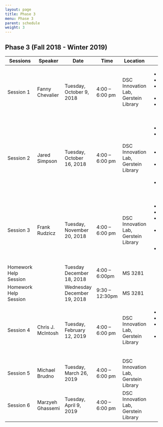 ```yaml
---
layout: page
title: Phase 3
menu: Phase 3
parent: schedule
weight: 3
---
```


## Phase 3 (Fall 2018 - Winter 2019)
<table>
  <thead>
    <tr>
      <th>Sessions</th>
      <th>Speaker</th>
      <th>Date</th>
      <th>Time</th>
      <th>Location</th>
      <th>Resources</th>
    </tr>
  </thead>
  <tbody>
	<tr>
		<td>Session 1</td>
		<td>Fanny Chevalier</td>
		<td>Tuesday, October 9, 2018</td>
		<td>4:00 – 6:00 pm</td>
		<td>DSC Innovation Lab, Gerstein Library</td>
		<td>
			<ul>
				<li><a href="seminars/Fanny_Chevalier/C4M_seminar1_part1.pdf">Part 1 slides</a></li>
				<li><a href="seminars/Fanny_Chevalier/C4M_seminar1_part2.pdf">Part 2 slides</a></li>
				<li><a href="seminars/Fanny_Chevalier/C4MPhase3Project1.pdf">Project Handout</a></li>
				<li><a href="seminars/Fanny_Chevalier/foodfacts.json">foodfacts.json</a></li>
				<li><a href="https://play.library.utoronto.ca/3T4NF5W7KDKw">Lecture Recording</a></li>				
			</ul>
		</td>
	</tr>
	<tr>
		<td>Session 2</td>
		<td>Jared Simpson</td>
		<td>Tuesday, October 16, 2018</td>
		<td>4:00 – 6:00 pm</td>
		<td>DSC Innovation Lab, Gerstein Library</td>
		<td>
			<ul>
				<li><a href="seminars/Jared_Simpson/C4M_seminar2_part1.pdf">Part 1 slides</a></li>
				<li><a href="seminars/Jared_Simpson/C4M_seminar2_part2.pdf">*updated Nov 8*Part 2 slides</a></li>
				<li><a href="seminars/Jared_Simpson/Seminar2Project.pdf">Project Handout</a></li>
				<li><a href="seminars/Jared_Simpson/C4MProject2.zip">Project Starter code and data</a></li>
				<li><a href="https://play.library.utoronto.ca/gqJZmHJ4UCHQ">Lecture Recording</a></li>
			</ul>
		</td>
	</tr>
	<tr>
	<td>Session 3</td>
		<td>Frank Rudzicz</td>
		<td>Tuesday, November 20, 2018</td>
		<td>4:00 – 6:00 pm</td>
		<td>DSC Innovation Lab, Gerstein Library</td>
		<td>
			<ul>
				<li><a href="seminars/Frank_Rudzicz/C4M_seminar3_part1.pdf">Part 1 slides</a></li>
				<li><a href="seminars/Frank_Rudzicz/C4M_seminar3_part2.pdf">Part 2 slides</a></li>
				<li><a href="seminars/Frank_Rudzicz/Seminar3Project.pdf"> Project Handout</a></li>
				<li><a href="seminars/Frank_Rudzicz/Seminar3Project.zip">Project Starter code and data</a></li>
				<li><a href="https://play.library.utoronto.ca/TRN7jKpEw6hx">Lecture Recording</a></li>
			</ul>
		</td>
	</tr>
	  	    <tr>
		<td>Homework Help Session</td>
		<td></td>
		<td>Tuesday December 18, 2018</td>
		<td>4:00 – 6:00pm</td>
		<td>MS 3281</td>
		<td>
		</td>
    </tr>
	    	    <tr>
		<td>Homework Help Session</td>
		<td></td>
		<td>Wednesday December 19, 2018</td>
		<td>9:30 – 12:30pm</td>
		<td>MS 3281</td>
		<td>
		</td>
    </tr>
	<tr>
		<td>Session 4</td>
		<td>Chris J. McIntosh</td>
		<td>Tuesday, February 12, 2019</td>
		<td>4:00 – 6:00 pm</td>
		<td>DSC Innovation Lab, Gerstein Library</td>
		<td>
			<ul>
				<li><a href="seminars/Chris_McIntosh/C4M_seminar4_part1.pdf">Part 1 slides</a></li>
				<li><a href="seminars/Chris_McIntosh/C4M_seminar4_part2.pdf">Part 2 slides</a></li>
				<li><a href="seminars/Chris_McIntosh/Seminar4Project.pdf">Project Handout</a></li>
				<li><a href="http://c4m.cdf.toronto.edu/cohort2/phase3/seminar2/C4MProject2.zip">Project Starter code and data</a> </li>
				<!---<li><a href="https://play.library.utoronto.ca/9lVvPztBVHO_">Lecture Recording- Part 2 only (last year)</a></li>--->
			</ul>
		</td>
	</tr>
	<tr>
		<td>Session 5</td>
		<td>Michael  Brudno</td>
		<td>Tuesday, March 26, 2019</td>
		<td>4:00 – 6:00 pm</td>
		<td>DSC Innovation Lab, Gerstein Library</td>
		<td>
			<!---<ul>
				<li><a href="seminars/Michael_Brudno/C4M_seminar5_part1.pdf">Part 1 slides</a> </li>
				<li><a href="seminars/Michael_Brudno/C4M_seminar5_part2.pdf">Part 2 slides</a></li>
				<li><a href="seminars/Michael_Brudno/SeminarProject5.pdf">Project Handout</a></li>
				<li><a href="seminars/Michael_Brudno/C4MProject5.zip">Project Starter code and data</a> </li>
				<li>Demo code:</li>
					<ul>
						<li><a href="seminars/Michael_Brudno/default_parameters.py">default_parameters.py</a></li>
						<li><a href="seminars/Michael_Brudno/search_recursive.py">search_recursive.py</a></li>
						<li><a href="seminars/Michael_Brudno/reverse_recursive.py">reverse_recursive.py</a></li>
						<li><a href="seminars/Michael_Brudno/tree_recursive.py">tree_recursive.py</a></li>
					</ul>
				<li><a href="https://play.library.utoronto.ca/uYvlpi3QRPwZ">Lecture Recording (last year)</a></li>
			</ul>--->
		</td>
	</tr>
	<tr>
		<td>Session 6</td>
		<td>Marzyeh Ghassemi</td>
		<td>Tuesday, April 9, 2019</td>
		<td>4:00 – 6:00 pm</td>
		<td>DSC Innovation Lab, Gerstein Library</td>
		<td></td>
	</tr>
  </tbody>
</table>
